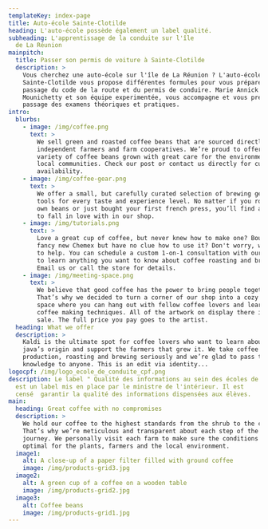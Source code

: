 ```yaml
---
templateKey: index-page
title: Auto-école Sainte-Clotilde
heading: L'auto-école possède également un label qualité.
subheading: L'apprentissage de la conduite sur l'île
  de La Réunion
mainpitch:
  title: Passer son permis de voiture à Sainte-Clotilde
  description: >
    Vous cherchez une auto-école sur l'île de La Réunion ? L'auto-école
    Sainte-Clotilde vous propose différentes formules pour vous préparer au
    passage du code de la route et du permis de conduire. Marie Annick
    Mounichetty et son équipe experimentée, vous accompagne et vous prépare au
    passage des examens théoriques et pratiques.
intro:
  blurbs:
    - image: /img/coffee.png
      text: >
        We sell green and roasted coffee beans that are sourced directly from
        independent farmers and farm cooperatives. We’re proud to offer a
        variety of coffee beans grown with great care for the environment and
        local communities. Check our post or contact us directly for current
        availability.
    - image: /img/coffee-gear.png
      text: >
        We offer a small, but carefully curated selection of brewing gear and
        tools for every taste and experience level. No matter if you roast your
        own beans or just bought your first french press, you’ll find a gadget
        to fall in love with in our shop.
    - image: /img/tutorials.png
      text: >
        Love a great cup of coffee, but never knew how to make one? Bought a
        fancy new Chemex but have no clue how to use it? Don't worry, we’re here
        to help. You can schedule a custom 1-on-1 consultation with our baristas
        to learn anything you want to know about coffee roasting and brewing.
        Email us or call the store for details.
    - image: /img/meeting-space.png
      text: >
        We believe that good coffee has the power to bring people together.
        That’s why we decided to turn a corner of our shop into a cozy meeting
        space where you can hang out with fellow coffee lovers and learn about
        coffee making techniques. All of the artwork on display there is for
        sale. The full price you pay goes to the artist.
  heading: What we offer
  description: >
    Kaldi is the ultimate spot for coffee lovers who want to learn about their
    java’s origin and support the farmers that grew it. We take coffee
    production, roasting and brewing seriously and we’re glad to pass that
    knowledge to anyone. This is an edit via identity...
logocpf: /img/logo_ecole_de_conduite_cpf.png
description: Le label " Qualité des informations au sein des écoles de conduite"
  est un label mis en place par le ministre de l'intérieur. Il est
  censé  garantir la qualité des informations dispensées aux élèves.
main:
  heading: Great coffee with no compromises
  description: >
    We hold our coffee to the highest standards from the shrub to the cup.
    That’s why we’re meticulous and transparent about each step of the coffee’s
    journey. We personally visit each farm to make sure the conditions are
    optimal for the plants, farmers and the local environment.
  image1:
    alt: A close-up of a paper filter filled with ground coffee
    image: /img/products-grid3.jpg
  image2:
    alt: A green cup of a coffee on a wooden table
    image: /img/products-grid2.jpg
  image3:
    alt: Coffee beans
    image: /img/products-grid1.jpg
---
```


